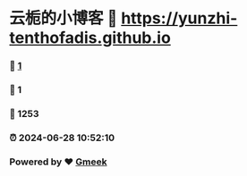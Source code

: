 # 云栀的小博客 :link: https://yunzhi-tenthofadis.github.io 
### :page_facing_up: [1](https://yunzhi-tenthofadis.github.io/tag.html) 
### :speech_balloon: 1 
### :hibiscus: 1253 
### :alarm_clock: 2024-06-28 10:52:10 
### Powered by :heart: [Gmeek](https://github.com/Meekdai/Gmeek)
